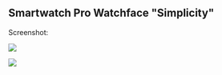 Smartwatch Pro Watchface "Simplicity"
-------------------------------------

Screenshot:

![](http://max-baeumle.de/PebbleScreen5.jpg)

[![](http://go.getpebble.com/assets/ios/download-badge.png)](https://itunes.apple.com/us/app/smartwatch-pro-for-pebble/id673907094?mt=8)
